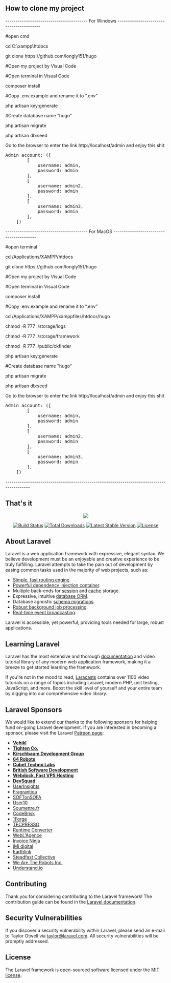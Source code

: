 ## How to clone my project

---------------------------------------- For Windows ----------------------------------------
<p>#open cmd</p>
<p>cd C:\xampp\htdocs</p>
<p>git clone https://github.com/longly151/hugo</p>
<p>#Open my project by Visual Code</p>
<p>#Open terminal in Visual Code</p>
<p>composer install</p>
<p>#Copy .env.example and rename it to “.env”</p>
<p>php artisan key:generate</p>
<p>#Create database name "hugo"</p>
<p>php artisan migrate</p>
<p>php artisan db:seed</p>
<p>Go to the browser to enter the link http://localhost/admin and enjoy this shit</p>
<pre>Admin account: ([
        [
            username: admin,
            password: admin
        ],
        [
            username: admin2,
            password: admin
        ],
        [
            username: admin3,
            password: admin
        ],
    ]) </pre>

---------------------------------------- For MacOS ----------------------------------------
<p>#open terminal</p>
<p>cd /Applications/XAMPP/htdocs</p>
<p>git clone https://github.com/longly151/hugo</p>
<p>#Open my project by Visual Code</p>
<p>#Open terminal in Visual Code</p>
<p>composer install</p>
<p>#Copy .env.example and rename it to “.env”</p>
<p>cd /Applications/XAMPP/xamppfiles/htdocs/hugo</p>
<p>chmod -R 777 ./storage/logs</p>
<p>chmod -R 777 ./storage/framework</p>
<p>chmod -R 777 ./public/ckfinder</p>
<p>php artisan key:generate</p>
<p>#Create database name "hugo"</p>
<p>php artisan migrate</p>
<p>php artisan db:seed</p>
<p>Go to the browser to enter the link http://localhost/admin and enjoy this shit</p>
<pre>Admin account: ([
        [
            username: admin,
            password: admin
        ],
        [
            username: admin2,
            password: admin
        ],
        [
            username: admin3,
            password: admin
        ],
    ]) </pre>
------------------------------------------------------------------------------------------

## That's it


<p align="center"><img src="https://laravel.com/assets/img/components/logo-laravel.svg"></p>

<p align="center">
<a href="https://travis-ci.org/laravel/framework"><img src="https://travis-ci.org/laravel/framework.svg" alt="Build Status"></a>
<a href="https://packagist.org/packages/laravel/framework"><img src="https://poser.pugx.org/laravel/framework/d/total.svg" alt="Total Downloads"></a>
<a href="https://packagist.org/packages/laravel/framework"><img src="https://poser.pugx.org/laravel/framework/v/stable.svg" alt="Latest Stable Version"></a>
<a href="https://packagist.org/packages/laravel/framework"><img src="https://poser.pugx.org/laravel/framework/license.svg" alt="License"></a>
</p>

## About Laravel

Laravel is a web application framework with expressive, elegant syntax. We believe development must be an enjoyable and creative experience to be truly fulfilling. Laravel attempts to take the pain out of development by easing common tasks used in the majority of web projects, such as:

- [Simple, fast routing engine](https://laravel.com/docs/routing).
- [Powerful dependency injection container](https://laravel.com/docs/container).
- Multiple back-ends for [session](https://laravel.com/docs/session) and [cache](https://laravel.com/docs/cache) storage.
- Expressive, intuitive [database ORM](https://laravel.com/docs/eloquent).
- Database agnostic [schema migrations](https://laravel.com/docs/migrations).
- [Robust background job processing](https://laravel.com/docs/queues).
- [Real-time event broadcasting](https://laravel.com/docs/broadcasting).

Laravel is accessible, yet powerful, providing tools needed for large, robust applications.

## Learning Laravel

Laravel has the most extensive and thorough [documentation](https://laravel.com/docs) and video tutorial library of any modern web application framework, making it a breeze to get started learning the framework.

If you're not in the mood to read, [Laracasts](https://laracasts.com) contains over 1100 video tutorials on a range of topics including Laravel, modern PHP, unit testing, JavaScript, and more. Boost the skill level of yourself and your entire team by digging into our comprehensive video library.

## Laravel Sponsors

We would like to extend our thanks to the following sponsors for helping fund on-going Laravel development. If you are interested in becoming a sponsor, please visit the Laravel [Patreon page](https://patreon.com/taylorotwell):

- **[Vehikl](https://vehikl.com/)**
- **[Tighten Co.](https://tighten.co)**
- **[Kirschbaum Development Group](https://kirschbaumdevelopment.com)**
- **[64 Robots](https://64robots.com)**
- **[Cubet Techno Labs](https://cubettech.com)**
- **[British Software Development](https://www.britishsoftware.co)**
- **[Webdock, Fast VPS Hosting](https://www.webdock.io/en)**
- **[DevSquad](https://devsquad.com)**
- [UserInsights](https://userinsights.com)
- [Fragrantica](https://www.fragrantica.com)
- [SOFTonSOFA](https://softonsofa.com/)
- [User10](https://user10.com)
- [Soumettre.fr](https://soumettre.fr/)
- [CodeBrisk](https://codebrisk.com)
- [1Forge](https://1forge.com)
- [TECPRESSO](https://tecpresso.co.jp/)
- [Runtime Converter](http://runtimeconverter.com/)
- [WebL'Agence](https://weblagence.com/)
- [Invoice Ninja](https://www.invoiceninja.com)
- [iMi digital](https://www.imi-digital.de/)
- [Earthlink](https://www.earthlink.ro/)
- [Steadfast Collective](https://steadfastcollective.com/)
- [We Are The Robots Inc.](https://watr.mx/)
- [Understand.io](https://www.understand.io/)

## Contributing

Thank you for considering contributing to the Laravel framework! The contribution guide can be found in the [Laravel documentation](https://laravel.com/docs/contributions).

## Security Vulnerabilities

If you discover a security vulnerability within Laravel, please send an e-mail to Taylor Otwell via [taylor@laravel.com](mailto:taylor@laravel.com). All security vulnerabilities will be promptly addressed.

## License

The Laravel framework is open-sourced software licensed under the [MIT license](https://opensource.org/licenses/MIT).
